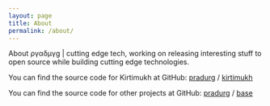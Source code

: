 ```yaml
---
layout: page
title: About
permalink: /about/
---
```


About ργαδμγg | cutting edge tech, working on releasing interesting stuff to open source while building cutting edge technologies.

You can find the source code for Kirtimukh at GitHub:
[pradurg][pradurg-org] /
[kirtimukh](https://github.com/pradurg/kirtimukh)

You can find the source code for other projects at GitHub:
[pradurg][pradurg-org] /
[base][pradurg-org]


[pradurg-org]: https://github.com/pradurg